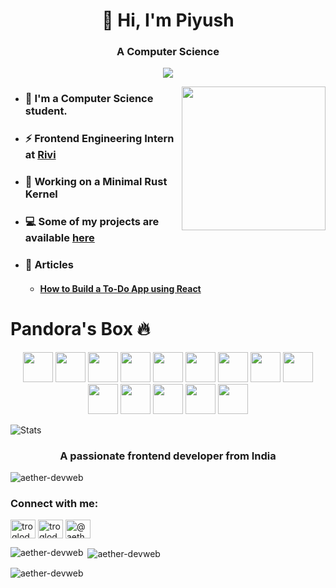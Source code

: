 <h1 align="center"> 👋 Hi, I'm Piyush</h1>
<h3 align="center">A Computer Science</h3>
<p align="center">
<img src="https://komarev.com/ghpvc/?username=aether-devweb&label=Profile+Views" />
</p>

<img align='right' src="https://media.giphy.com/media/M9gbBd9nbDrOTu1Mqx/giphy.gif" width="230">

- ### 🏫 I'm a Computer Science student.

- ### ⚡ Frontend Engineering Intern at [Rivi](https://rivi.co/)

- ### 🦄 Working on a Minimal Rust Kernel

- ### 💻 Some of my projects are available [here](https://github.com/aether-devweb?tab=repositories)

- ### 📖 Articles
    - #### [How to Build a To-Do App using React](https://medium.com/javascript-in-plain-english/building-a-to-do-application-using-react-c6899b986d6c)

# Pandora's Box 🔥

<p align="center">
    <!-- Sass -->
    <img height="48" width="48" src="https://cutt.ly/qhUXKYp" />
    <!-- Typescript -->
    <img height="48" width="48" src="https://cutt.ly/phUXVJx" />
    <!-- React -->
    <img height="48" width="48" src="https://cutt.ly/1hUX1az" />
    <!-- Angular -->
    <img height="48" width="48" src="https://cutt.ly/chUX9vG" />
    <!-- Vue -->
    <img height="48" width="48" src="https://cutt.ly/BvOKUon">
    <!-- Nuxt -->
    <img height="48" width="48" src="https://cutt.ly/kvOLjhg">
    <!-- Tailwind -->
    <img height="48" width="48" src="https://cutt.ly/0vOK6Xf">
    <!-- Django -->
    <img height="48" width="48" src="https://cutt.ly/DhUX4hd" />
    <!-- Python -->
    <img height="48" width="48" src="https://cutt.ly/xhUCyFt" />
    <!-- Java -->
    <img height="48" width="48" src="https://cutt.ly/LhUCwLi" />
    <!-- Rust -->
    <img height="48" width="48" src="https://cutt.ly/ohUXfm2" />
    <!-- Haskell -->
    <img height="48" width="48" src="https://cutt.ly/dhUZ9V9" />
    <!-- Clojure -->
    <img height="48" width="48" src="https://cutt.ly/DhUXg0n" />
    <!-- Flutter -->
    <img height="48" width="48" src="https://cutt.ly/ohUXkQ6" />
</p>

![Stats](https://github-readme-stats.vercel.app/api?username=aether-devweb&show_icons=true)
<h3 align="center">A passionate frontend developer from India</h3>  
  
<p align="left"> <img src="https://komarev.com/ghpvc/?username=aether-devweb&label=Profile%20views&color=0e75b6&style=flat" alt="aether-devweb" /> </p>  
  
<h3 align="left">Connect with me:</h3>  
<p align="left">  
<a href="https://twitter.com/troglodytto" target="blank"><img align="center" src="https://raw.githubusercontent.com/rahuldkjain/github-profile-readme-generator/neutral-icons/src/images/icons/Social/twitter.svg" alt="troglodytto" height="30" width="40" /></a>  
<a href="https://instagram.com/troglodytto" target="blank"><img align="center" src="https://raw.githubusercontent.com/rahuldkjain/github-profile-readme-generator/neutral-icons/src/images/icons/Social/instagram.svg" alt="troglodytto" height="30" width="40" /></a>  
<a href="https://medium.com/@aether-devweb" target="blank"><img align="center" src="https://raw.githubusercontent.com/rahuldkjain/github-profile-readme-generator/neutral-icons/src/images/icons/Social/medium.svg" alt="@aether-devweb" height="30" width="40" /></a>  
</p>  
  
<p><img align="left" src="https://github-readme-stats.vercel.app/api/top-langs?username=aether-devweb&show_icons=true&locale=en&layout=compact" alt="aether-devweb" /></p>  
  
<p>&nbsp;<img align="center" src="https://github-readme-stats.vercel.app/api?username=aether-devweb&show_icons=true&locale=en" alt="aether-devweb" /></p>  
  
<p><img align="center" src="https://github-readme-streak-stats.herokuapp.com/?user=aether-devweb&" alt="aether-devweb" /></p>
<!--stackedit_data:
eyJoaXN0b3J5IjpbLTc5NDU4ODUyMSw3MjAwMTE4NDMsNTc2Nj
k4MzEzLDEwMzIwMDQ3MzUsNzIwMDExODQzLDE1NTU1NTA0NjBd
fQ==
-->